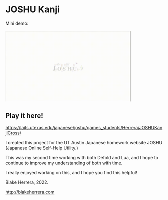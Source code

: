 # JOSHU Kanji

Mini demo:
<br />
<br />
<img src='https://raw.githubusercontent.com/blake8steak/joshu-kanji/main/main/images/kanjidemo.gif' title='Video Walkthrough' width='400' alt='Video Walkthrough' />

## Play it here!
https://laits.utexas.edu/japanese/joshu/games_students/Herrera/JOSHUKanjiCross/

I created this project for the UT Austin Japanese homework website JOSHU (Japanese Online Self-Help Utility.)

This was my second time working with both Defold and Lua, and I hope to continue to improve my understanding of both with time.

I really enjoyed working on this, and I hope you find this helpful!

Blake Herrera, 2022.

http://blakeherrera.com

